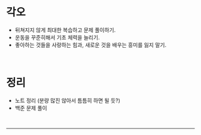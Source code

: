 # 각오
- 뒤쳐지지 않게 최대한 복습하고 문제 풀이하기. 
- 운동을 꾸준히해서 기초 체력을 늘리기.
- 좋아하는 것들을 사랑하는 힘과, 새로운 것을 배우는 흥미를 잃지 말기.

&nbsp;
# 정리
- 노트 정리 (분량 많진 않아서 틈틈히 하면 될 듯?)
- 백준 문제 풀이 

&nbsp;
***